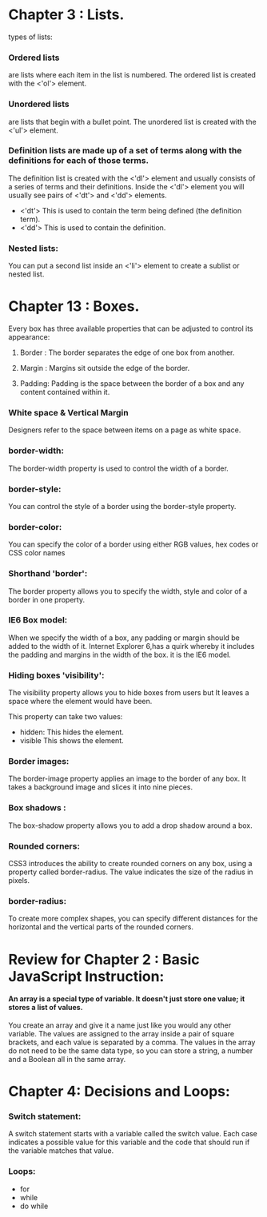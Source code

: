 

# Chapter 3 : Lists.

types of lists:

### Ordered lists 
are lists where each item in the list is numbered. The ordered list is created with the <'ol'> element.

### Unordered lists 
are lists that begin with a bullet point. The unordered list is created with the <'ul'> element.


### Definition lists are made up of a set of terms along with the definitions for each of those terms.


The definition list is created with the <'dl'> element and usually consists of a series of terms 
and their definitions. Inside the <'dl'> element you will usually see pairs of <'dt'> and
<'dd'> elements.


* <'dt'>
This is used to contain the term being defined (the definition term).
* <'dd'>
This is used to contain the definition.


### Nested lists:

You can put a second list inside an <'li'> element to create a sublist or nested list.





# Chapter 13 : Boxes.

Every box has three available properties that can be adjusted to control its appearance: 

1. Border : The border separates the edge of one box from another.

2. Margin : Margins sit outside the edge of the border. 

3. Padding: Padding is the space between the border of a box and any content contained within it.

### White space & Vertical Margin

Designers refer to the space between items on a page as white space.

### border-width: 
The border-width property is used to control the width of a border. 


### border-style:

You can control the style of a border using the border-style property. 

### border-color:
You can specify the color of a border using either RGB values, hex codes or CSS color names

### Shorthand 'border':

The border property allows you to specify the width, style and color of a border in one property.

### IE6 Box model:

When we specify the width of a box, any padding or margin should be added to the width of it. 
Internet Explorer 6,has a quirk whereby it includes the padding and margins in the width of the box.
it is the IE6 model.

### Hiding boxes 'visibility':

The visibility property allows you to hide boxes from users but It leaves a space where the
element would have been.

This property can take two
values:
* hidden:
This hides the element.
* visible
This shows the element.


### Border images:

The border-image property applies an image to the border of any box. It takes a background
image and slices it into nine pieces. 

### Box shadows :

The box-shadow property allows you to add a drop shadow around a box.

### Rounded corners:

CSS3 introduces the ability to create rounded corners on any box, using a property called
border-radius. The value indicates the size of the radius in pixels.

### border-radius:

To create more complex shapes, you can specify different distances for the horizontal and
the vertical parts of the rounded corners.

# Review for Chapter 2 : Basic JavaScript Instruction:

#### An array is a special type of variable. It doesn't just store one value; it stores a list of values. 

You create an array and give it a name just like you would any other variable.
The values are assigned to the array inside a pair of square brackets, and each value is
separated by a comma. The values in the array do not need to be the same data type, so you
can store a string, a number and a Boolean all in the same array. 




# Chapter 4: Decisions and Loops:


### Switch statement:

A switch statement starts with a variable called the switch value. Each case indicates a possible
value for this variable and the code that should run if the variable matches that value. 

### Loops:

* for
* while
* do while







